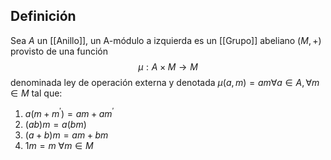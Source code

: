 
## Definición
Sea $A$ un [[Anillo]], un A-módulo a izquierda es un [[Grupo]] abeliano $(M,+)$ provisto de una función
$$
\mu:A\times M \to M
$$
denominada ley de operación externa y denotada $\mu(a,m)=am \forall a\in A, \forall m \in M$ tal que:

1. $a(m+m^{\prime})=am+am^\prime$
2. $(ab)m=a(bm)$
3. $(a+b)m=am+bm$
4. $1m=m$ $\forall m \in M$ 
